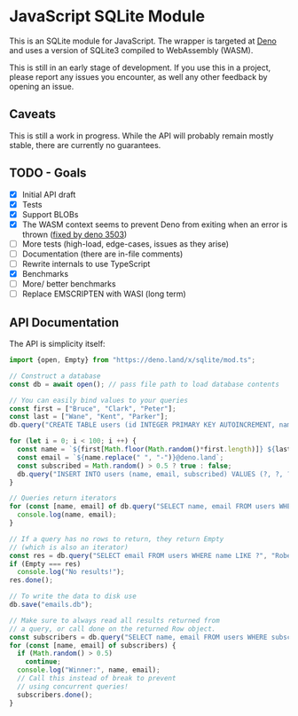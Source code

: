 # JavaScript SQLite Module

This is an SQLite module for JavaScript. The wrapper is targeted at [Deno](https://deno.land)
and uses a version of SQLite3 compiled to WebAssembly (WASM).

This is still in an early stage of development. If you use this in a project, please report any
issues you encounter, as well any other feedback by opening an issue.

## Caveats

This is still a work in progress. While the API will probably remain mostly stable, there are currently
no guarantees.

## TODO - Goals

- [x] Initial API draft
- [x] Tests
- [x] Support BLOBs
- [x] The WASM context seems to prevent Deno from exiting when an error is thrown ([fixed by deno 3503](https://github.com/denoland/deno/pull/3503))
- [ ] More tests (high-load, edge-cases, issues as they arise)
- [ ] Documentation (there are in-file comments)
- [ ] Rewrite internals to use TypeScript
- [x] Benchmarks
- [ ] More/ better benchmarks
- [ ] Replace EMSCRIPTEN with WASI (long term)

## API Documentation
The API is simplicity itself:

```JavaScript
import {open, Empty} from "https://deno.land/x/sqlite/mod.ts";

// Construct a database
const db = await open(); // pass file path to load database contents

// You can easily bind values to your queries
const first = ["Bruce", "Clark", "Peter"];
const last = ["Wane", "Kent", "Parker"];
db.query("CREATE TABLE users (id INTEGER PRIMARY KEY AUTOINCREMENT, name TEXT, email TEXT, subscribed INTEGER)");

for (let i = 0; i < 100; i ++) {
  const name = `${first[Math.floor(Math.random()*first.length)]} ${last[Math.floor(Math.random()*last.length)]}`;
  const email = `${name.replace(" ", "-")}@deno.land`;
  const subscribed = Math.random() > 0.5 ? true : false;
  db.query("INSERT INTO users (name, email, subscribed) VALUES (?, ?, ?)", name, email, subscribed);
}

// Queries return iterators
for (const [name, email] of db.query("SELECT name, email FROM users WHERE subscribed = ? LIMIT 5", true)) {
  console.log(name, email);
}

// If a query has no rows to return, they return Empty
// (which is also an iterator)
const res = db.query("SELECT email FROM users WHERE name LIKE ?", "Robert Parr");
if (Empty === res)
  console.log("No results!");
res.done();

// To write the data to disk use
db.save("emails.db");

// Make sure to always read all results returned from
// a query, or call done on the returned Row object.
const subscribers = db.query("SELECT name, email FROM users WHERE subscribed = ?", true);
for (const [name, email] of subscribers) {
  if (Math.random() > 0.5)
    continue;
  console.log("Winner:", name, email);
  // Call this instead of break to prevent
  // using concurrent queries!
  subscribers.done();
}
```
